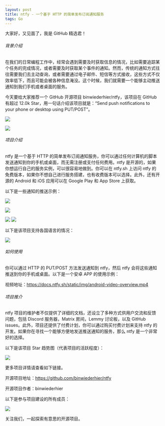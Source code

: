 ```yaml
---
layout: post
title: ntfy - 一个基于 HTTP 的简单发布订阅通知服务
tags: Go
---
```


大家好，又见面了，我是 GitHub 精选君！

###### 背景介绍

在我们的日常编程工作中，经常会遇到需要及时获取信息的情况，比如需要追踪某个任务的完成情况，或者需要及时获取某个事件的通知。然而，传统的通知方式往往需要我们去主动查询，或者需要通过电子邮件、短信等方式接收，这些方式不仅效率低下，而且可能会被各种信息淹没。这个时候，我们就需要一个能够主动推送通知到我们手机或者桌面的服务。

今天要给大家推荐一个 GitHub 开源项目 binwiederhier/ntfy，该项目在 GitHub 有超过 12.0k Star，用一句话介绍该项目就是：“Send push notifications to your phone or desktop using PUT/POST”。

![](https://raw.githubusercontent.com/binwiederhier/ntfy/master/web/public/static/images/ntfy.png)

![](https://raw.githubusercontent.com/binwiederhier/ntfy/master/.github/images/screenshot-curl.png)

###### 项目介绍

ntfy 是一个基于 HTTP 的简单发布订阅通知服务，你可以通过任何计算机的脚本发送通知到你的手机或桌面，而无需注册或支付任何费用。ntfy 是开源的，如果你想运行自己的服务实例，可以很容易地做到。你可以在 ntfy.sh 上访问 ntfy 的免费版本，如果你不想自己进行服务搭建，也有收费版本可以选择。此外，还有开源的 Android 和 iOS 应用可以在 Google Play 和 App Store 上获取。

以下是一些通知的推送示例：

![](https://raw.githubusercontent.com/binwiederhier/ntfy/master/.github/images/screenshot-web-detail.png)

![](https://raw.githubusercontent.com/binwiederhier/ntfy/master/.github/images/screenshot-phone-main.jpg)

![](https://raw.githubusercontent.com/binwiederhier/ntfy/master/.github/images/screenshot-phone-detail.jpg)
![](https://raw.githubusercontent.com/binwiederhier/ntfy/master/.github/images/screenshot-phone-notification.jpg)

以下是该项目支持各国语言的情况：

![](https://hosted.weblate.org/widgets/ntfy/-/multi-blue.svg)

###### 如何使用

你可以通过 HTTP 的 PUT/POST 方法发送通知到 ntfy，然后 ntfy 会将这些通知推送到你的手机或桌面。以下是一个安卓 APP 的使用示例：

视频地址：https://docs.ntfy.sh/static/img/android-video-overview.mp4

###### 项目推介

ntfy 项目的维护者不仅提供了详细的文档，还设立了多种方式供用户交流和反馈问题，包括 Discord 服务器，Matrix 房间，Lemmy 讨论板，以及 GitHub issues。此外，项目还提供了付费计划，你可以通过购买付费计划来支持 ntfy 的开发。如果你在寻找一个能够方便地发送推送通知的服务，那么 ntfy 是一个非常好的选择。


以下是该项目 Star 趋势图（代表项目的活跃程度）：

![](https://api.star-history.com/svg?repos=binwiederhier/ntfy&type=Timeline)

更多项目详情请查看如下链接。

开源项目地址：https://github.com/binwiederhier/ntfy 

开源项目作者：binwiederhier

以下是参与项目建设的所有成员：

![](https://contrib.rocks/image?repo=binwiederhier/ntfy)

关注我们，一起探索有意思的开源项目。

